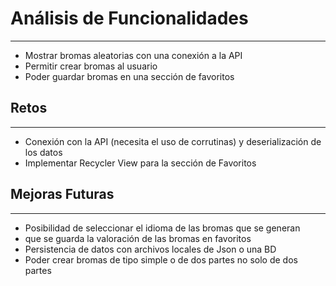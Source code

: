 # Análisis de Funcionalidades
---
- Mostrar bromas aleatorias con una conexión a la API
- Permitir crear bromas al usuario
- Poder guardar bromas en una sección de favoritos

## Retos
---
- Conexión con la API (necesita el uso de corrutinas) y deserialización de los datos
- Implementar Recycler View para la sección de Favoritos

## Mejoras Futuras
---
- Posibilidad de seleccionar el idioma de las bromas que se generan
- que se guarda la valoración de las bromas en favoritos
- Persistencia de datos con archivos locales de Json o una BD
- Poder crear bromas de tipo simple o de dos partes no solo de dos partes